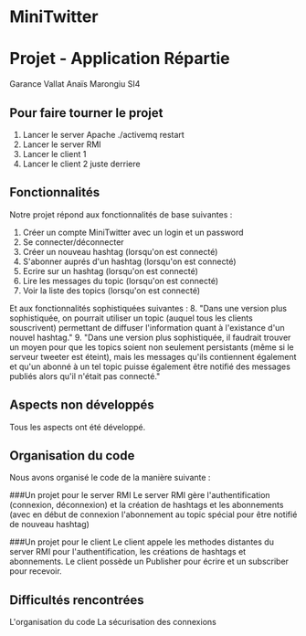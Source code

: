 # MiniTwitter
# Projet - Application Répartie

Garance Vallat
Anaïs Marongiu
SI4


Pour faire tourner le projet
-------------------------------
1. Lancer le server Apache 
	./activemq restart
2. Lancer le server RMI
3. Lancer le client 1
4. Lancer le client 2 juste derriere
	

Fonctionnalités
-------------------------------
Notre projet répond aux fonctionnalités de base suivantes :
1. Créer un compte MiniTwitter avec un login et un password
2. Se connecter/déconnecter
3. Créer un nouveau hashtag (lorsqu'on est connecté)
4. S'abonner auprés d'un hashtag (lorsqu'on est connecté)
5. Ecrire sur un hashtag (lorsqu'on est connecté)
6. Lire les messages du topic (lorsqu'on est connecté)
7. Voir la liste des topics (lorsqu'on est connecté)

Et aux fonctionnalités sophistiquées suivantes :
8. "Dans une version plus sophistiquée, on pourrait utiliser un topic (auquel tous les clients souscrivent) permettant de diffuser l'information quant à l'existance d'un nouvel hashtag." 
9. "Dans une version plus sophistiquée, il faudrait trouver un moyen pour que les topics soient non seulement persistants (même si le serveur tweeter est éteint), mais les messages qu'ils contiennent également et qu'un abonné à un tel topic puisse également être notifié des messages publiés alors qu'il n'était pas connecté."


Aspects non développés
-------------------------------
Tous les aspects ont été développé. 


Organisation du code
-------------------------------
Nous avons organisé le code de la manière suivante :

###Un projet pour le server RMI
Le server RMI gère l'authentification (connexion, déconnexion)
et la création de hashtags 
et les abonnements (avec en début de connexion l'abonnement au topic spécial pour être notifié de nouveau hashtag)

###Un projet pour le client
Le client appele les methodes distantes du server RMI pour l'authentification, les créations de hashtags et abonnements.
Le client possède un Publisher pour écrire et un subscriber pour recevoir.


Difficultés rencontrées
-------------------------------
L'organisation du code
La sécurisation des connexions

